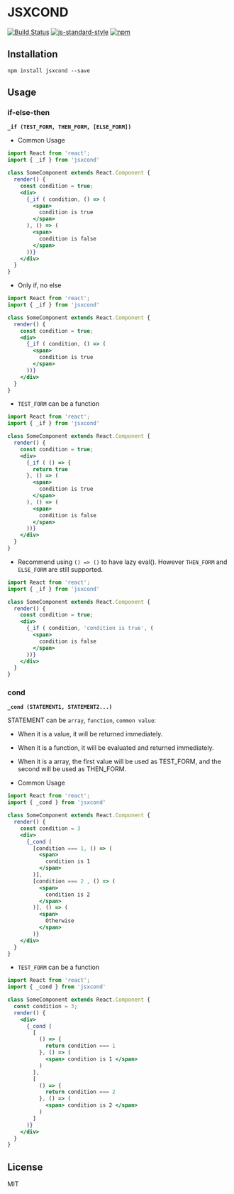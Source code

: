 # JSXCOND

[![Build Status](https://travis-ci.org/kouhin/jsxcond.svg?branch=master)](https://travis-ci.org/kouhin/jsxcond)
[![js-standard-style](https://img.shields.io/badge/code%20style-standard-brightgreen.svg)](http://standardjs.com/)
[![npm](https://img.shields.io/npm/v/jsxcond.svg)](https://npmjs.org/package/jsxcond)

## Installation

```
npm install jsxcond --save
```

## Usage

### if-else-then

**`_if (TEST_FORM, THEN_FORM, [ELSE_FORM])`**

- Common Usage

``` jsx
import React from 'react';
import { _if } from 'jsxcond'

class SomeComponent extends React.Component {
  render() {
    const condition = true;
    <div>
      {_if ( condition, () => (
        <span>
          condition is true
        </span>
      ), () => (
        <span>
          condition is false
        </span>
      ))}
    </div>
  }
}
```

- Only if, no else

``` jsx
import React from 'react';
import { _if } from 'jsxcond'

class SomeComponent extends React.Component {
  render() {
    const condition = true;
    <div>
      {_if ( condition, () => (
        <span>
          condition is true
        </span>
      ))}
    </div>
  }
}
```

- `TEST_FORM` can be a function

``` jsx
import React from 'react';
import { _if } from 'jsxcond'

class SomeComponent extends React.Component {
  render() {
    const condition = true;
    <div>
      {_if ( () => {
        return true
      }, () => (
        <span>
          condition is true
        </span>
      ), () => (
        <span>
          condition is false
        </span>
      ))}
    </div>
  }
}
```

- Recommend using `() => ()` to have lazy eval(). However `THEN_FORM` and `ELSE_FORM` are still supported.

``` jsx
import React from 'react';
import { _if } from 'jsxcond'

class SomeComponent extends React.Component {
  render() {
    const condition = true;
    <div>
      {_if ( condition, 'condition is true', (
        <span>
          condition is false
        </span>
      ))}
    </div>
  }
}
```

### cond

**`_cond (STATEMENT1, STATEMENT2...)`**

STATEMENT can be `array`, `function`, `common value`:

  - When it is a value, it will be returned immediately.
  - When it is a function, it will be evaluated and returned immediately.
  - When it is a array, the first value will be used as TEST_FORM, and the second will be used as THEN_FORM.

- Common Usage

``` jsx
import React from 'react';
import { _cond } from 'jsxcond'

class SomeComponent extends React.Component {
  render() {
    const condition = 3
    <div>
      {_cond (
        [condition === 1, () => (
          <span>
            condition is 1
          </span>
        )],
        [condition === 2 , () => (
          <span>
            condition is 2
          </span>
        )], () => (
          <span>
            Otherwise
          </span>
        )}
    </div>
  }
}
```

- `TEST_FORM` can be a function

``` jsx
import React from 'react';
import { _cond } from 'jsxcond'

class SomeComponent extends React.Component {
  const condition = 3;
  render() {
    <div>
      {_cond (
        [
          () => {
            return condition === 1
          }, () => (
            <span> condition is 1 </span>
          )
        ],
        [
          () => {
            return condition === 2
          }, () => (
            <span> condition is 2 </span>
          )
        ]
      )}
    </div>
  }
}
```

## License

MIT
